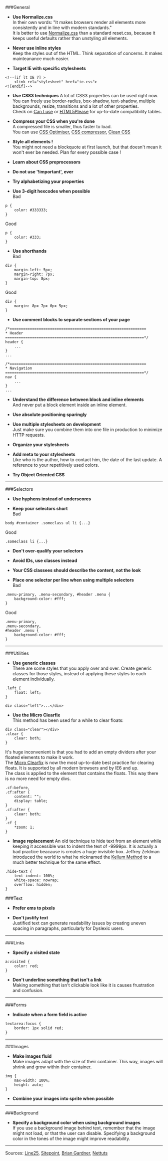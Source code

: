 ###General  

- **Use Normalize.css**  
In their own words: "It makes browsers render all elements more consistently and in line with modern standards."  
It is better to use [Normalize.css](http://necolas.github.io/normalize.css/)   than a standard reset.css, because it keeps useful defaults rather than unstyling all elements.  

- **Never use inline styles**  
Keep the styles out of the HTML. Think separation of concerns. It makes mainteanance much easier.  

- **Target IE with specific stylesheets**  

```
<!--[if lt IE 7] >
	<link rel="stylesheet" href="ie.css">
<![endif]-->
```  

- **Use CSS3 techniques**
A lot of CSS3 properties can be used right now. You can freely use border-radius, box-shadow, text-shadow, multiple backgrounds, resize, transitions and a lot of other properties.  
Check on [Can I use](http://caniuse.com/) or [HTML5Please](http://html5please.com/#css) for up-to-date compatibility tables.


- **Compress your CSS when you're done**  
A compressed file is smaller, thus faster to load.  
You can use [CSS Optimiser](http://www.cssoptimiser.com/), [CSS compressor](http://www.cssdrive.com/index.php/main/csscompressor/), [Clean CSS](http://www.cleancss.com/)  

- **Style all elements !**  
You might not need a blockquote at first launch, but that doesn't mean it won't ever be needed. Plan for every possible case !

- **Learn about CSS preprocessors**

- **Do not use '!important', ever**

- **Try alphabetizing your properties**

- **Use 3-digit hexcodes when possible**  
Bad

```
p {
	color: #333333;
}
```

Good

```
p {
	color: #333;
}
```

- **Use shorthands**  
Bad

```
div {
	margin-left: 5px;  
    margin-right: 7px;  
    margin-top: 8px;
}
```

Good

```
div {
	margin: 8px 7px 0px 5px;
}
```

- **Use comment blocks to separate sections of your page**

```
/*=============================================================
* Header
==============================================================*/
header {
	...
}
...

/*=============================================================
* Navigation
==============================================================*/
nav {
	...	
}
...
```

- **Understand the difference between block and inline elements**  
And never put a block element inside an inline element.  

- **Use absolute positioning sparingly**

- **Use multiple stylesheets on development**  
Just make sure you combine them into one file in production to minimize HTTP requests.

- **Organize your stylesheets**

- **Add meta to your stylesheets**  
Like who is the author, how to contact him, the date of the last update. A reference to your repetitively used colors. 

- **Try Object Oriented CSS**


***

###Selectors

- **Use hyphens instead of underscores**

- **Keep your selectors short**  
Bad 

```
body #container .someclass ul li {...}  
```

Good 

```
.someclass li {...}  
```

- **Don't over-qualify your selectors**  

- **Avoid IDs, use classes instead**

- **Your CSS classees should describe the content, not the look**

- **Place one selector per line when using multiple selectors**  
Bad 

```
.menu-primary, .menu-secondary, #header .menu {
	background-color: #fff;
}
```

Good

```
.menu-primary,
.menu-secondary,
#header .menu {
	background-color: #fff;
}
```

***

###Utilities  

- **Use generic classes**  
There are some styles that you apply over and over. Create generic classes for those styles, instead of applying these styles to each element individually.

```
.left {
	float: left;
}

div class="left">...</div>
```
  

- **Use the Micro Clearfix**  
This method has been used for a while to clear floats:  

```
div class="clear"></div>
.clear {
	clear: both;
}
```  

It's huge inconvenient is that you had to add an empty dividers after your floated elements to make it work.  
The [Micro Clearfix](http://nicolasgallagher.com/micro-clearfix-hack/) is now the most up-to-date best practice for clearing floats. It is supported by all modern browsers and by IE6 and up.  
The class is applied to the element that contains the floats. This way there is no more need for empty divs.  

```
.cf:before,
.cf:after {
    content: "";
    display: table;
}
.cf:after {
    clear: both;
}
.cf {
    *zoom: 1;
}
```

- **Image replacement**
An old technique to hide text from an element while keeping it accessible was to indent the text of -9999px. It is actually a bad practice beacause is creates a huge invisible box. Jeffrey Zeldman introduced the world to what he nicknamed the [Kellum Method](http://www.zeldman.com/2012/03/01/replacing-the-9999px-hack-new-image-replacement/) to a much better technique for the same effect.  

```
.hide-text {
    text-indent: 100%;
    white-space: nowrap;
    overflow: hidden;
}
```

###Text

- **Prefer ems to pixels**

- **Don't justify text**  
Justified text can generate readability issues by creating uneven spacing in paragraphs, particularly for Dyslexic users.

***

###Links

- **Specify a visited state**  

```
a:visited {
    color: red;
}
```

- **Don't underline something that isn't a link**  
Making something that isn't clickable look like it is causes frustration and confusion.  

***

###Forms 

- **Indicate when a form field is active**  

```
textarea:focus {  
    border: 1px solid red;
}
```

***

###Images

- **Make images fluid**  
Make images adapt with the size of their container. This way, images will shrink and grow within their container.  

```
img {
	max-width: 100%;
	height: auto;
}
```

- **Combine your images into sprite when possible**

***

###Background

- **Specify a background color when using background images**  
If you use a background image behind text, remember that the image might not load, or that the user can disable. Specifying a background color in the tones of the image might improve readability.  

*** 
Sources: [Line25](http://line25.com/articles/10-usability-crimes-you-really-shouldnt-commit), [Sitepoint](http://www.sitepoint.com/css-architectures-new-best-practices/), [Brian Gardner](http://www.briangardner.com/code/css-best-practices/), [Nettuts](http://net.tutsplus.com/tutorials/html-css-techniques/30-css-best-practices-for-beginners/)